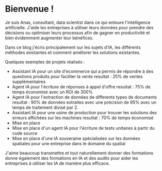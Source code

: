 # Bienvenue ! 

Je suis Anas, consultant, data scientist dans ce qui entoure l'intelligence artificielle. J'aide les entreprises à utiliser leurs données pour prendre des décisions ou optimiser leurs processus afin de gagner en productivité et bien évidemment augmenter leur bénéfices.

Dans ce blog j'écris principalement sur les sujets d'IA, les différents méthodes existantes et comment améliorer les solutions existantes.


Quelques exemples de projets réalisés : 
- Assistant IA pour un site d'ecommerce qui a permis de répondre à des questions produits pour faciliter la vente 
resultat : 25% de ventes supplémentaires
- Agent IA pour l'écriture de réponses à appel d'offre
resultat : 75% de temps économisé avec un ROI de 300%
- Agent IA pour l'extraction de données de differents types de documents
resultat : 90% de données extraites avec une précision de 95% avec un temps de traitement divisé par 2.
- Assistant IA pour une usine de production pour trouver les solutions des erreurs affichées sur les machines
resultat : 70% de temps économisé
- Mise en place 
- Mise en place d'un agent IA pour l'écriture de tests unitaires à partir du code source
- Mise en place d'une IA souveraine spécialisées sur les données spatiales pour une entreprise dans le domaine du spatial



J'aime beaucoup transmettre et tout naturellement donner des formations donne également des formations en IA et des audits pour aider les entreprises à utiliser les IA de manière plus efficace.

